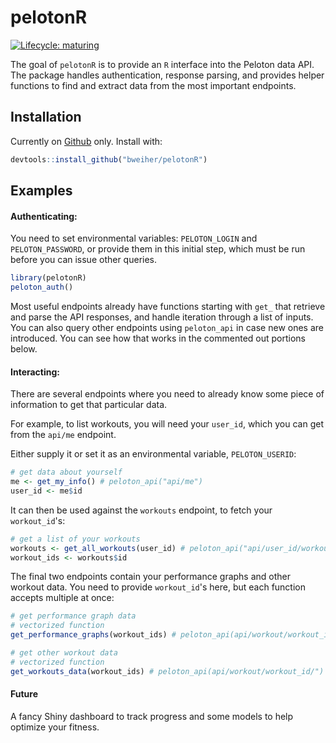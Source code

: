 # pelotonR

<!-- badges: start -->
[![Lifecycle: maturing](https://img.shields.io/badge/lifecycle-maturing-blue.svg)](https://www.tidyverse.org/lifecycle/#maturing)
<!-- badges: end -->

The goal of `pelotonR` is to provide an `R` interface into the Peloton data API. The package handles authentication, response parsing, and provides helper functions to find and extract data from the most important endpoints.  

## Installation

Currently on [Github](https://github.com/bweiher/pelotonR) only. Install with:

``` r
devtools::install_github("bweiher/pelotonR")
```

## Examples

#### __Authenticating__:

You need to set environmental variables: `PELOTON_LOGIN` and `PELOTON_PASSWORD`, or provide them in this initial step, which must be run before you can issue other queries. 

``` r
library(pelotonR)
peloton_auth()

```

Most useful endpoints already have functions starting with `get_`  that retrieve and parse the API responses, and handle iteration through a list of inputs. You can also query other endpoints using `peloton_api` in case new ones are introduced. You can see how that works in the commented out portions below.

#### __Interacting__:

There are several endpoints where you need to already know some piece of information to get that particular data. 

For example, to list workouts, you will need your `user_id`, which you can get from the `api/me` endpoint. 

Either supply it or set it as an environmental variable, `PELOTON_USERID`:

```r
# get data about yourself
me <- get_my_info() # peloton_api("api/me")
user_id <- me$id
```
It can then be used against the `workouts` endpoint, to fetch your `workout_id`'s:

```r
# get a list of your workouts
workouts <- get_all_workouts(user_id) # peloton_api("api/user_id/workouts")
workout_ids <- workouts$id

```

The final two endpoints contain your performance graphs and other workout data. You need to provide `workout_id`'s here, but each function accepts multiple at once:

```r
# get performance graph data
# vectorized function
get_performance_graphs(workout_ids) # peloton_api(api/workout/workout_id/performance_graph")

# get other workout data
# vectorized function
get_workouts_data(workout_ids) # peloton_api(api/workout/workout_id/")

```
#### __Future__

A fancy Shiny dashboard to track progress and some models to help optimize your fitness.
